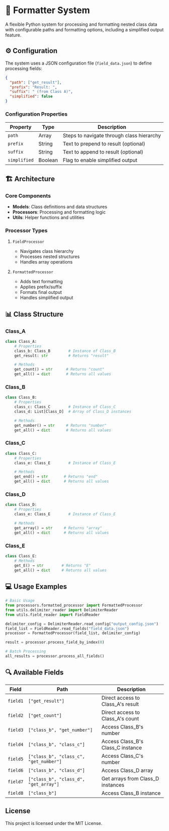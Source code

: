 # 🔧 Formatter System

A flexible Python system for processing and formatting nested class data with configurable paths and formatting options, including a simplified output feature.

## ⚙️ Configuration

The system uses a JSON configuration file (`field_data.json`) to define processing fields:

```json
{
  "path": ["get_result"],
  "prefix": "Result: ",
  "suffix": " (from Class A)",
  "simplified": false
}
```

### Configuration Properties

| Property     | Type    | Description                               |
| ------------ | ------- | ----------------------------------------- |
| `path`       | Array   | Steps to navigate through class hierarchy |
| `prefix`     | String  | Text to prepend to result (optional)      |
| `suffix`     | String  | Text to append to result (optional)       |
| `simplified` | Boolean | Flag to enable simplified output          |

## 🏗️ Architecture

### Core Components

- **Models**: Class definitions and data structures
- **Processors**: Processing and formatting logic
- **Utils**: Helper functions and utilities

### Processor Types

1. `FieldProcessor`

   - Navigates class hierarchy
   - Processes nested structures
   - Handles array operations

2. `FormattedProcessor`
   - Adds text formatting
   - Applies prefix/suffix
   - Formats final output
   - Handles simplified output

## 📊 Class Structure

### Class_A

```python
class Class_A:
    # Properties
    class_b: Class_B        # Instance of Class_B
    get_result: str         # Returns "result"

    # Methods
    get_count() → str      # Returns "count"
    get_all() → dict       # Returns all values
```

### Class_B

```python
class Class_B:
    # Properties
    class_c: Class_C        # Instance of Class_C
    class_d: List[Class_D]  # Array of Class_D instances

    # Methods
    get_number() → str     # Returns "number"
    get_all() → dict       # Returns all values
```

### Class_C

```python
class Class_C:
    # Properties
    class_e: Class_E        # Instance of Class_E

    # Methods
    get_end() → str       # Returns "end"
    get_all() → dict      # Returns all values
```

### Class_D

```python
class Class_D:
    # Properties
    class_e: Class_E        # Instance of Class_E

    # Methods
    get_array() → str     # Returns "array"
    get_all() → dict      # Returns all values
```

### Class_E

```python
class Class_E:
    # Methods
    get_E() → str        # Returns "E"
    get_all() → dict     # Returns all values
```

## 💻 Usage Examples

```python
# Basic Usage
from processors.formatted_processor import FormattedProcessor
from utils.delimiter_reader import DelimiterReader
from utils.field_reader import FieldReader

delimiter_config = DelimiterReader.read_config("output_config.json")
field_list = FieldReader.read_fields("field_data.json")
processor = FormattedProcessor(field_list, delimiter_config)

result = processor.process_field_by_index(0)

# Batch Processing
all_results = processor.process_all_fields()
```

## 🔍 Available Fields

| Field    | Path                                   | Description                       |
| -------- | -------------------------------------- | --------------------------------- |
| `field1` | `["get_result"]`                       | Direct access to Class_A's result |
| `field2` | `["get_count"]`                        | Direct access to Class_A's count  |
| `field3` | `["class_b", "get_number"]`            | Access Class_B's number           |
| `field4` | `["class_b", "class_c"]`               | Access Class_B's Class_C instance |
| `field5` | `["class_b", "class_c", "get_number"]` | Access Class_C's number           |
| `field6` | `["class_b", "class_d"]`               | Access Class_D array              |
| `field7` | `["class_b", "class_d", "get_array"]`  | Get arrays from Class_D instances |
| `field8` | `["class_b"]`                          | Access Class_B instance           |

## License

This project is licensed under the MIT License.
